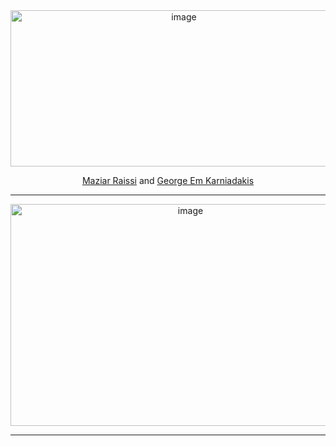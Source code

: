 <div align="center">
<img width="539" height="250" alt="image" src="https://github.com/user-attachments/assets/24174fef-9a4d-4165-b575-8ed4db9e336a" />

  [Maziar Raissi](https://icqmb.ucr.edu/maziar-raissi) and [George Em Karniadakis](https://engineering.brown.edu/people/george-e-karniadakis)
</div>

---

<div align="center">
<img width="560" height="355" alt="image" src="https://github.com/user-attachments/assets/1c193eb4-bb56-4619-ae69-4d4128bebb84" />
</div>

---
